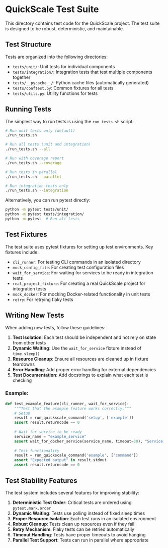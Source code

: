 # QuickScale Test Suite

This directory contains test code for the QuickScale project. The test suite is designed to be robust, deterministic, and maintainable.

## Test Structure

Tests are organized into the following directories:

- `tests/unit/`: Unit tests for individual components
- `tests/integration/`: Integration tests that test multiple components together
- `tests/__pycache__/`: Python cache files (automatically generated)
- `tests/conftest.py`: Common fixtures for all tests
- `tests/utils.py`: Utility functions for tests

## Running Tests

The simplest way to run tests is using the `run_tests.sh` script:

```bash
# Run unit tests only (default)
./run_tests.sh

# Run all tests (unit and integration)
./run_tests.sh --all

# Run with coverage report
./run_tests.sh --coverage

# Run tests in parallel
./run_tests.sh --parallel

# Run integration tests only
./run_tests.sh --integration
```

Alternatively, you can run pytest directly:

```bash
python -m pytest tests/unit/
python -m pytest tests/integration/
python -m pytest  # Run all tests
```

## Test Fixtures

The test suite uses pytest fixtures for setting up test environments. Key fixtures include:

- `cli_runner`: For testing CLI commands in an isolated directory
- `mock_config_file`: For creating test configuration files
- `wait_for_service`: For waiting for services to be ready in integration tests
- `real_project_fixture`: For creating a real QuickScale project for integration tests
- `mock_docker`: For mocking Docker-related functionality in unit tests
- `retry`: For retrying flaky tests

## Writing New Tests

When adding new tests, follow these guidelines:

1. **Test Isolation**: Each test should be independent and not rely on state from other tests
2. **Dynamic Waiting**: Use the `wait_for_service` fixture instead of `time.sleep()`
3. **Resource Cleanup**: Ensure all resources are cleaned up in fixture teardowns
4. **Error Handling**: Add proper error handling for external dependencies
5. **Test Documentation**: Add docstrings to explain what each test is checking

### Example:

```python
def test_example_feature(cli_runner, wait_for_service):
    """Test that the example feature works correctly."""
    # Setup
    result = run_quickscale_command('setup', ['example'])
    assert result.returncode == 0
    
    # Wait for service to be ready
    service_name = "example_service"
    assert wait_for_docker_service(service_name, timeout=30), "Service not running"
    
    # Test functionality
    result = run_quickscale_command('example', ['command'])
    assert "Expected output" in result.stdout
    assert result.returncode == 0
```

## Test Stability Features

The test system includes several features for improving stability:

1. **Deterministic Test Order**: Critical tests are ordered using `pytest.mark.order`
2. **Dynamic Waiting**: Tests use polling instead of fixed sleep times
3. **Proper Resource Isolation**: Each test runs in an isolated environment
4. **Robust Cleanup**: Tests clean up resources even if they fail
5. **Retry Mechanism**: Flaky tests can be retried automatically
6. **Timeout Handling**: Tests have proper timeouts to avoid hanging
7. **Parallel Test Support**: Tests can run in parallel where appropriate

